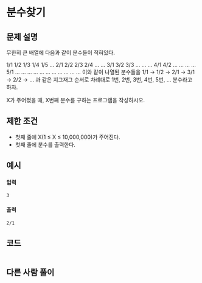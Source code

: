 # 분수찾기

## 문제 설명
무한히 큰 배열에 다음과 같이 분수들이 적혀있다.

1/1	1/2	1/3	1/4	1/5	…
2/1	2/2	2/3	2/4	…	…
3/1	3/2	3/3	…	…	…
4/1	4/2	…	…	…	…
5/1	…	…	…	…	…
…	…	…	…	…	…
이와 같이 나열된 분수들을 1/1 → 1/2 → 2/1 → 3/1 → 2/2 → … 과 같은 지그재그 순서로 차례대로 1번, 2번, 3번, 4번, 5번, … 분수라고 하자.

X가 주어졌을 때, X번째 분수를 구하는 프로그램을 작성하시오.

## 제한 조건
* 첫째 줄에 X(1 ≤ X ≤ 10,000,000)가 주어진다.
* 첫째 줄에 분수를 출력한다.

## 예시
#### 입력
```
3
```

#### 출력
```
2/1
```
 
## 코드
```
```

## 다른 사람 풀이
```
```